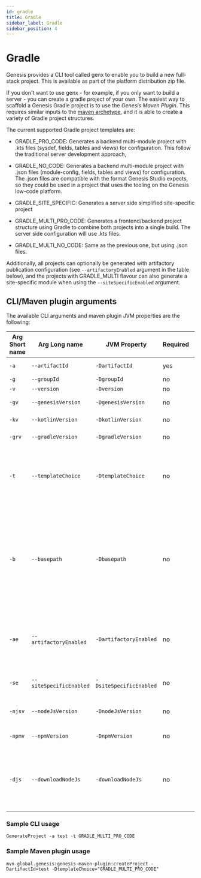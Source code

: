 ```yaml
---
id: gradle
title: Gradle
sidebar_label: Gradle
sidebar_position: 4
---
```

# Gradle

Genesis provides a CLI tool called genx to enable you to build a new full-stack project. This is available as part of the platform distribution zip file.

If you don't want to use genx - for example, if you only want to build a server - you can create a gradle project of your own. The easiest way to scaffold a Genesis Gradle project is to use the *Genesis Maven Plugin*. This requires similar inputs to the [maven archetype](/creating-applications/creating-a-new-project/alternative_options_supported/server-project-setup/), and it is able to create a variety of Gradle project structures. 

The current supported Gradle project templates are:

- GRADLE_PRO_CODE: Generates a backend multi-module project with .kts files (sysdef, fields, tables and views) for configuration. This follow the traditional server development approach,

- GRADLE_NO_CODE: Generates a backend multi-module project with .json files  (module-config, fields, tables and views) for configuration. The .json files are compatible with the format Genesis Studio expects, so they could be used in a project that uses the tooling on the Genesis low-code platform.

- GRADLE_SITE_SPECIFIC: Generates a server side simplified site-specific project

- GRADLE_MULTI_PRO_CODE: Generates a frontend/backend project structure using Gradle to combine both projects into a single build. The server side configuration will use .kts files.

- GRADLE_MULTI_NO_CODE: Same as the previous one, but using .json files.

Additionally, all projects can optionally be generated with artifactory publication configuration (see `--artifactoryEnabled` argument in the table below), and the projects with GRADLE_MULTI flavour can also generate a site-specific module when using the `--siteSpecificEnabled` argument.

## CLI/Maven plugin arguments

The available CLI arguments and maven plugin JVM properties are the following:

| Arg Short name     | Arg Long name | JVM Property | Required | Description                                                                                                                                                           | Default
| ----------- | ----------- | ----------- | ----------- |-----------------------------------------------------------------------------------------------------------------------------------------------------------------------| ----------- |
| `-a` | `--artifactId` | `-DartifactId` | yes | Artifact ID (i.e. name of application)                                                                                                                                |  |
| `-g` | `--groupId` | `-DgroupId` | no | Project group ID                                                                                                                                                      | global.genesis |
| `-v` | `--version` | `-Dversion` | no | Project version                                                                                                                                                       | 1.0.0-SNAPSHOT |
| `-gv` | `--genesisVersion` | `-DgenesisVersion` | no | Genesis server version to use                                                                                                                                         | Same version as maven/cli tool |
| `-kv` | `--kotlinVersion` | `-DkotlinVersion` | no | Kotlin version to use                                                                                                                                                 | Same Kotlin version used in maven/cli tool |
| `-grv` | `--gradleVersion` | `-DgradleVersion` | no | Gradle version                                                                                                                                                        | Same gradle version used in Genesis build |
| `-t` | `--templateChoice` | `-DtemplateChoice` | no | Template project to generate. Available choices are: `GRADLE_NO_CODE`, `GRADLE_PRO_CODE`, `GRADLE_SITE_SPECIFIC`, `GRADLE_MULTI_NO_CODE`, `GRADLE_MULTI_PRO_CODE`     | `GRADLE_PRO_CODE` |
| `-b` | `--basepath` | `-Dbasepath` | no | The base path in which the project will be generated                                                                                                                  | The base path will be a new folder in the local directory with the following name based on the artifactId provided value. If `GRADLE_MULTI`: `artifactId`; If `GRADLE_NO_CODE` or `GRADLE_PRO_CODE`: `artifactId-server`; If `GRADLE_SITE_SPECIFIC`: `artifactId-site-specific`. |
| `-ae` | `--artifactoryEnabled` | `-DartifactoryEnabled` | no | If enabled, this option will generate artifactory deployment configuration for the gradle server artifacts based on the internal genesis repositories.                | false |
| `-se` | `--siteSpecificEnabled` | `-DsiteSpecificEnabled` | no | If enabled, this option will generate a site-specific module within the project.                                                                                      | false |
| `-njsv` | `--nodeJsVersion` | `-DnodeJsVersion` | no | The nodejs version to use when generating `GRADLE_MULTI` projects                                                                                                     | 16.13.0 |
| `-npmv` | `--npmVersion` | `-DnpmVersion` | no | The npm version to use when generating `GRADLE_MULTI` projects                                                                                                        | 8.1.0 |
| `-djs` | `--downloadNodeJs` | `-downloadNodeJs` | no | Enables an automatic download of NodeJS if not installed locally. The instalation will be done locally to the project as part of the the gradle build initialisation. | false |

### Sample CLI usage

`GenerateProject -a test -t GRADLE_MULTI_PRO_CODE`

### Sample Maven plugin usage

`mvn global.genesis:genesis-maven-plugin:createProject -DartifactId=test -DtemplateChoice="GRADLE_MULTI_PRO_CODE"`
